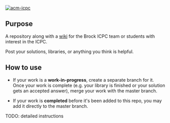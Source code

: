 [![acm-icpc](http://acm.ashland.edu/Images/master.gif "ACM-ICPC ECNA")](http://acm.ashland.edu/)

## Purpose

A repository along with a [wiki](https://github.com/BrockCSC/acm-icpc/wiki) for the Brock ICPC team or students with interest in the ICPC.

Post your solutions, libraries, or anything you think is helpful.


## How to use

* If your work is a **work-in-progress**, create a separate branch for it. Once your work is complete (e.g. your library is finished or your solution gets an accepted answer), merge your work with the master branch.

* If your work is **completed** before it's been added to this repo, you may add it directly to the master branch.

TODO: detailed instructions